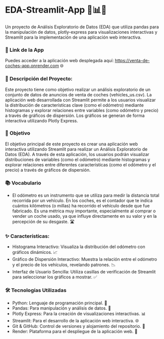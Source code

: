 # EDA-Streamlit-App 🚗📊✨
Un proyecto de Análisis Exploratorio de Datos (EDA) que utiliza pandas para la manipulación de datos, plotly-express para visualizaciones interactivas y Streamlit para la implementación de una aplicación web interactiva.

### 🔗 **Link de la App**
Puedes acceder a la aplicación web desplegada aquí: https://venta-de-coches-app.onrender.com 🌐

### 📝 **Descripción del Proyecto:**
Este proyecto tiene como objetivo realizar un análisis exploratorio de un conjunto de datos de anuncios de venta de coches (vehicles_us.csv). La aplicación web desarrollada con Streamlit permite a los usuarios visualizar la distribución de características clave (como el odómetro) mediante histogramas y explorar relaciones entre variables (como odómetro y precio) a través de gráficos de dispersión. Los gráficos se generan de forma interactiva utilizando Plotly Express.

### 🎯 **Objetivo**
El objetivo principal de este proyecto es crear una aplicación web interactiva utilizando Streamlit para realizar un Análisis Exploratorio de Datos (EDA). A través de esta aplicación, los usuarios podrán visualizar distribuciones de variables (como el odómetro) mediante histogramas y explorar relaciones entre diferentes características (como el odómetro y el precio) a través de gráficos de dispersión.

### 📚 **Vocabulario**
* El odómetro es un instrumento que se utiliza para medir la distancia total recorrida por un vehículo. En los coches, es el contador que te indica cuántos kilómetros (o millas) ha recorrido el vehículo desde que fue fabricado. Es una métrica muy importante, especialmente al comprar o vender un coche usado, ya que influye directamente en su valor y en la percepción de su desgaste. 🛣️

### ✨ **Características:**
* Histograma Interactivo: Visualiza la distribución del odómetro con gráficos dinámicos. 📈
* Gráfico de Dispersión Interactivo: Muestra la relación entre el odómetro y el precio de los vehículos, revelando patrones. 📉
* Interfaz de Usuario Sencilla: Utiliza casillas de verificación de Streamlit para seleccionar los gráficos a mostrar. ✅

### 🛠️ **Tecnologías Utilizadas**
* Python: Lenguaje de programación principal. 🐍
* Pandas: Para manipulación y análisis de datos. 🐼
* Plotly Express: Para la creación de visualizaciones interactivas. 📊
* Streamlit: Para el desarrollo de la aplicación web interactiva. 🌐
* Git & GitHub: Control de versiones y alojamiento del repositorio. 🐙
* Render: Plataforma para el despliegue de la aplicación web. 🚀 